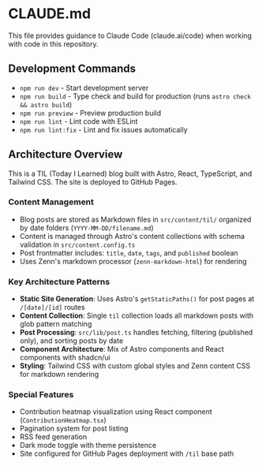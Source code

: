 # CLAUDE.md

This file provides guidance to Claude Code (claude.ai/code) when working with code in this repository.

## Development Commands

- `npm run dev` - Start development server
- `npm run build` - Type check and build for production (runs `astro check && astro build`)
- `npm run preview` - Preview production build
- `npm run lint` - Lint code with ESLint
- `npm run lint:fix` - Lint and fix issues automatically

## Architecture Overview

This is a TIL (Today I Learned) blog built with Astro, React, TypeScript, and Tailwind CSS. The site is deployed to GitHub Pages.

### Content Management
- Blog posts are stored as Markdown files in `src/content/til/` organized by date folders (`YYYY-MM-DD/filename.md`)
- Content is managed through Astro's content collections with schema validation in `src/content.config.ts`
- Post frontmatter includes: `title`, `date`, `tags`, and `published` boolean
- Uses Zenn's markdown processor (`zenn-markdown-html`) for rendering

### Key Architecture Patterns
- **Static Site Generation**: Uses Astro's `getStaticPaths()` for post pages at `/[date]/[id]` routes
- **Content Collection**: Single `til` collection loads all markdown posts with glob pattern matching
- **Post Processing**: `src/lib/post.ts` handles fetching, filtering (published only), and sorting posts by date
- **Component Architecture**: Mix of Astro components and React components with shadcn/ui
- **Styling**: Tailwind CSS with custom global styles and Zenn content CSS for markdown rendering

### Special Features
- Contribution heatmap visualization using React component (`ContributionHeatmap.tsx`)
- Pagination system for post listing
- RSS feed generation
- Dark mode toggle with theme persistence
- Site configured for GitHub Pages deployment with `/til` base path